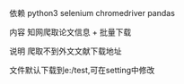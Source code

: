 依赖
python3
selenium
chromedriver
pandas

内容
知网爬取论文信息 + 批量下载

说明
爬取不到外文文献下载地址

文件默认下载到e:/test,可在setting中修改
